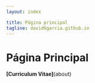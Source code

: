 ```yaml
---
layout: index

title: Página principal
tagline: david6garcia.github.io
---
```

# **Página Principal**

**[Curriculum Vitae]**(about)
